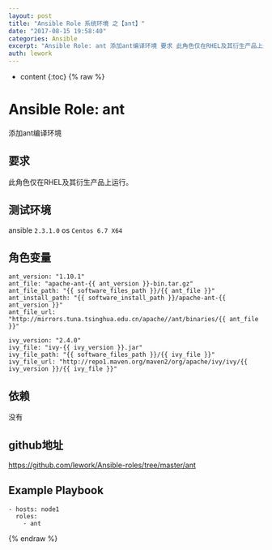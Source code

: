 ```yaml
---
layout: post
title: "Ansible Role 系统环境 之【ant】"
date: "2017-08-15 19:58:40"
categories: Ansible
excerpt: "Ansible Role: ant 添加ant编译环境 要求 此角色仅在RHEL及其衍生产品上运行。 测试环境 ansible 2.3.1.0o..."
auth: lework
---
```

* content
{:toc}
{% raw %}

# Ansible Role: ant

添加ant编译环境

## 要求

此角色仅在RHEL及其衍生产品上运行。

## 测试环境

ansible `2.3.1.0`
os `Centos 6.7 X64`

## 角色变量
    ant_version: "1.10.1"
    ant_file: "apache-ant-{{ ant_version }}-bin.tar.gz"
    ant_file_path: "{{ software_files_path }}/{{ ant_file }}"
    ant_install_path: "{{ software_install_path }}/apache-ant-{{ ant_version }}"
    ant_file_url: "http://mirrors.tuna.tsinghua.edu.cn/apache//ant/binaries/{{ ant_file }}"

    ivy_version: "2.4.0"
    ivy_file: "ivy-{{ ivy_version }}.jar"
    ivy_file_path: "{{ software_files_path }}/{{ ivy_file }}"
    ivy_file_url: "http://repo1.maven.org/maven2/org/apache/ivy/ivy/{{ ivy_version }}/{{ ivy_file }}"

## 依赖

没有

## github地址
https://github.com/lework/Ansible-roles/tree/master/ant

## Example Playbook

    - hosts: node1
      roles:
        - ant
{% endraw %}
